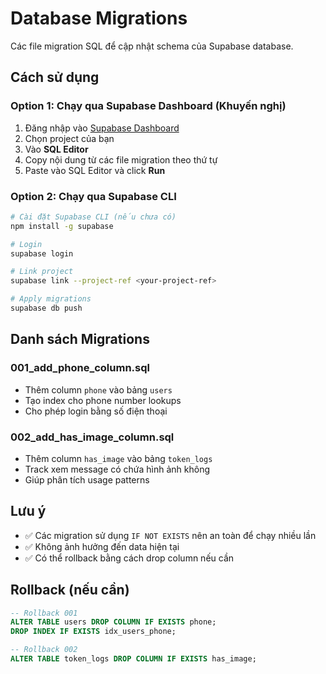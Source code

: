 # Database Migrations

Các file migration SQL để cập nhật schema của Supabase database.

## Cách sử dụng

### Option 1: Chạy qua Supabase Dashboard (Khuyến nghị)

1. Đăng nhập vào [Supabase Dashboard](https://supabase.com/dashboard)
2. Chọn project của bạn
3. Vào **SQL Editor**
4. Copy nội dung từ các file migration theo thứ tự
5. Paste vào SQL Editor và click **Run**

### Option 2: Chạy qua Supabase CLI

```bash
# Cài đặt Supabase CLI (nếu chưa có)
npm install -g supabase

# Login
supabase login

# Link project
supabase link --project-ref <your-project-ref>

# Apply migrations
supabase db push
```

## Danh sách Migrations

### 001_add_phone_column.sql
- Thêm column `phone` vào bảng `users`
- Tạo index cho phone number lookups
- Cho phép login bằng số điện thoại

### 002_add_has_image_column.sql
- Thêm column `has_image` vào bảng `token_logs`
- Track xem message có chứa hình ảnh không
- Giúp phân tích usage patterns

## Lưu ý

- ✅ Các migration sử dụng `IF NOT EXISTS` nên an toàn để chạy nhiều lần
- ✅ Không ảnh hưởng đến data hiện tại
- ✅ Có thể rollback bằng cách drop column nếu cần

## Rollback (nếu cần)

```sql
-- Rollback 001
ALTER TABLE users DROP COLUMN IF EXISTS phone;
DROP INDEX IF EXISTS idx_users_phone;

-- Rollback 002
ALTER TABLE token_logs DROP COLUMN IF EXISTS has_image;
```


